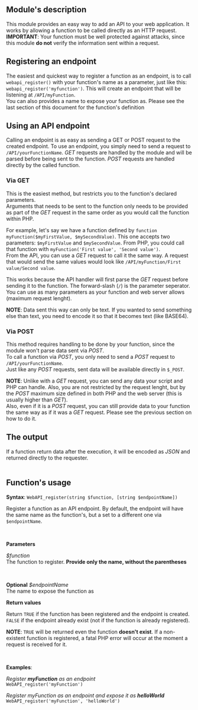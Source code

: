 ## Module's description
This module provides an easy way to add an API to your web application. It works by allowing a function to be called directly as an HTTP request.<br/>
**IMPORTANT**: Your function must be well protected against attacks, since this module **do not** verify the information sent within a request.

## Registering an endpoint
The easiest and quickest way to register a function as an endpoint, is to call `webapi_register()` with your function's name as a parameter, just like this: `webapi_register('myfunction')`. This will create an endpoint that will be listening at `/API/myFunction`.<br/>
You can also provides a name to expose your function as. Please see the last section of this document for the function's definition

## Using an API endpoint
Calling an endpoint is as easy as sending a GET or POST request to the created endpoint. To use an endpoint, you simply need to send a request to `/API/yourFunctionName`. *GET* requests are handled by the module and will be parsed before being sent to the function. *POST* requests are handled directly by the called function.

### Via GET
This is the easiest method, but restricts you to the function's declared parameters.<br/>
Arguments that needs to be sent to the function only needs to be provided as part of the *GET* request in the same order as you would call the function within PHP.

For example, let's say we have a function defined by `function myFunction($myFirstValue, $mySecondValue)`. This one accepts two parameters: `$myFirstValue` and `$mySecondValue`. From PHP, you could call that function with `myFunction('First value', 'Second value')`.<br/>
From the API, you can use a *GET* request to call it the same way. A request that would send the same values would look like `/API/myFunction/First value/Second value`.<br/>

This works because the API handler will first parse the *GET* request before sending it to the function. The forward-slash (`/`) is the parameter seperator. You can use as many parameters as your function and web server allows (maximum request lenght).

**NOTE**: Data sent this way can only be text. If you wanted to send something else than text, you need to encode it so that it becomes text (like BASE64).

### Via POST
This method requires handling to be done by your function, since the module won't parse data sent via *POST*.<br/>
To call a function via *POST*, you only need to send a *POST* request to `/API/yourFunctionName`.<br/>
Just like any *POST* requests, sent data will be available directly in `$_POST`.

**NOTE**: Unlike with a *GET* request, you can send any data your script and PHP can handle. Also, you are not restricted by the request lenght, but by the *POST* maximum size defined in both PHP and the web server (this is usually higher than *GET*).<br/>
Also, even if it is a *POST* request, you can still provide data to your function the same way as if it was a *GET* request. Please see the previous section on how to do it.


## The output
If a function return data after the execution, it will be encoded as *JSON* and returned directly to the requester.
<br/><br/>

## Function's usage
**Syntax**: `WebAPI_register(string $function, [string $endpointName])`


Register a function as an API endpoint. By default, the endpoint will have the same name as the function's, but a set to a different one via `$endpointName`.

<br/>

**Parameters**

*$function*
<br/>
   The function to register. **Provide only the name, without the parentheses**

<br/>

**Optional** *$endpointName*
<br/>
   The name to expose the function as
   
**Return values**

Return `TRUE` if the function has been registered and the endpoint is created. `FALSE` if the endpoint already exist (not if the function is already registered).<br/>

**NOTE**: `TRUE` will be returned even the function **doesn't exist**. If a non-existent function is registered, a fatal PHP error will occur at the moment a request is received for it.

<br/>

**Examples**:

*Register **myFunction** as an endpoint*
<br/>
`WebAPI_register('myFunction')`


*Register *myFunction* as an endpoint and expose it as **helloWorld***
<br/>
`WebAPI_register('myFunction', 'helloWorld')`